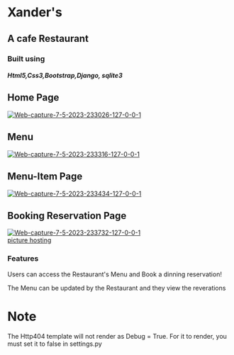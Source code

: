  <h1>Xander's</h1>
    <h2>A cafe Restaurant</h2>
    <h3>Built using</h3>
    <h5>Html5,Css3,Bootstrap,Django, sqlite3</h5>
    <h2>Home Page </h2>
    <a href="https://ibb.co/4MT2mrJ"><img src="https://i.ibb.co/d62tWY7/Web-capture-7-5-2023-233026-127-0-0-1.jpg" alt="Web-capture-7-5-2023-233026-127-0-0-1" border="0"></a>
    <h2>Menu</h2>
    <a href="https://ibb.co/99tFvgv"><img src="https://i.ibb.co/jvRc5f5/Web-capture-7-5-2023-233316-127-0-0-1.jpg" alt="Web-capture-7-5-2023-233316-127-0-0-1" border="0"></a>
     <h2>Menu-Item Page</h2>
    <a href="https://ibb.co/7gcJ0k4"><img src="https://i.ibb.co/B4DVYnN/Web-capture-7-5-2023-233434-127-0-0-1.jpg" alt="Web-capture-7-5-2023-233434-127-0-0-1" border="0"></a>
    <h2>Booking Reservation Page</h2>
    <a href="https://ibb.co/qjvWNMd"><img src="https://i.ibb.co/SyzdtXP/Web-capture-7-5-2023-233732-127-0-0-1.jpg" alt="Web-capture-7-5-2023-233732-127-0-0-1" border="0"></a><br /><a target='_blank' href='https://imgbb.com/'>picture hosting</a><br />
    <div>
        <h3>Features</h3>
        <p>Users can access the Restaurant's Menu and Book a dinning reservation!</p>
        <p>The Menu can be updated by the Restaurant and they view the reverations</p>
    </div>
    <h1>Note</h1>
    <p>The Http404 template will not render as Debug = True. For it to render, you must set it to false in settings.py
    </p>
    
    

    

    
